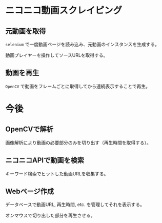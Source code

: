 # ニコニコ動画スクレイピング

## 元動画を取得

`selenium` で一度動画ページを読み込み、元動画のインスタンスを生成する。

動画プレイヤーを操作してソースURLを取得する。

## 動画を再生

`OpenCV` で動画をフレームごとに取得してから連続表示することで再生。


# 今後

## OpenCVで解析

画像解析により動画の必要部分のみを切り出す（再生時間を取得する）。

## ニコニコAPIで動画を検索

キーワード検索でヒットした動画URLを収集する。

## Webページ作成

データベースで動画URL, 再生時間, etc. を管理してそれを表示する。

オンマウスで切り出した部分を再生させる。
